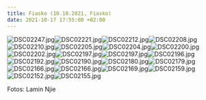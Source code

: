 ```yaml
---
title: Fiasko (10.10.2021, Fiasko)
date: 2021-10-17 17:55:00 +02:00
---
```


![DSC02247.jpg](/uploads/DSC02247.jpg)![DSC02221.jpg](/uploads/DSC02221.jpg)![DSC02212.jpg](/uploads/DSC02212.jpg)![DSC02208.jpg](/uploads/DSC02208.jpg)![DSC02210.jpg](/uploads/DSC02210.jpg)![DSC02205.jpg](/uploads/DSC02205.jpg)![DSC02204.jpg](/uploads/DSC02204.jpg)![DSC02200.jpg](/uploads/DSC02200.jpg)![DSC02202.jpg](/uploads/DSC02202.jpg)![DSC02197.jpg](/uploads/DSC02197.jpg)![DSC02197.jpg](/uploads/DSC02197.jpg)![DSC02196.jpg](/uploads/DSC02196.jpg)![DSC02192.jpg](/uploads/DSC02192.jpg)![DSC02190.jpg](/uploads/DSC02190.jpg)![DSC02180.jpg](/uploads/DSC02180.jpg)![DSC02179.jpg](/uploads/DSC02179.jpg)![DSC02166.jpg](/uploads/DSC02166.jpg)![DSC02166.jpg](/uploads/DSC02166.jpg)![DSC02169.jpg](/uploads/DSC02169.jpg)![DSC02159.jpg](/uploads/DSC02159.jpg)![DSC02152.jpg](/uploads/DSC02152.jpg)![DSC02155.jpg](/uploads/DSC02155.jpg)

Fotos: Lamin Njie